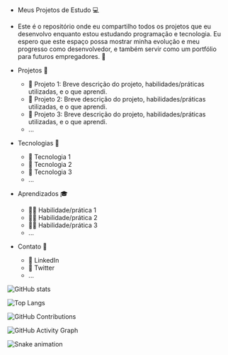 - Meus Projetos de Estudo 💻
- Este é o repositório onde eu compartilho todos os projetos que eu desenvolvo enquanto estou estudando programação e tecnologia. Eu espero que este espaço possa mostrar minha evolução e meu progresso como desenvolvedor, e também servir como um portfólio para futuros empregadores. 🚀

- Projetos 📂
  - 📁 Projeto 1: Breve descrição do projeto, habilidades/práticas utilizadas, e o que aprendi.
  - 📁 Projeto 2: Breve descrição do projeto, habilidades/práticas utilizadas, e o que aprendi.
  - 📁 Projeto 3: Breve descrição do projeto, habilidades/práticas utilizadas, e o que aprendi.
  - ...

- Tecnologias 🚀
  - 🔧 Tecnologia 1
  - 🔧 Tecnologia 2
  - 🔧 Tecnologia 3
  - ...

- Aprendizados 🎓
  - 👨‍💻 Habilidade/prática 1
  - 👨‍💻 Habilidade/prática 2
  - 👨‍💻 Habilidade/prática 3
  - ...

- Contato 📧
  - 🔗 LinkedIn
  - 🔗 Twitter
  - ...

![GitHub stats](https://github-readme-stats.vercel.app/api?username=KaueMonteiroCode&show_icons=true&theme=dark)

![Top Langs](https://github-readme-stats.vercel.app/api/top-langs/?username=KaueMonteiroCode&layout=compact&theme=dark)

![GitHub Contributions](https://github-readme-streak-stats.herokuapp.com/?user=KaueMonteiroCode&theme=dark)

![GitHub Activity Graph](https://activity-graph.herokuapp.com/graph?username=KaueMonteiroCode&theme=dracula)

![Snake animation](https://github.com/KaueMonteiroCode/KaueMonteiroCode/blob/output/github-contribution-grid-snake.svg)
